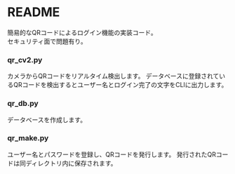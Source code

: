 # README
簡易的なQRコードによるログイン機能の実装コード。  
セキュリティ面で問題有り。

### qr_cv2.py
カメラからQRコードをリアルタイム検出します。
データベースに登録されているQRコードを検出するとユーザー名とログイン完了の文字をCLIに出力します。

### qr_db.py
データベースを作成します。

### qr_make.py
ユーザー名とパスワードを登録し、QRコードを発行します。
発行されたQRコードは同ディレクトリ内に保存されます。
